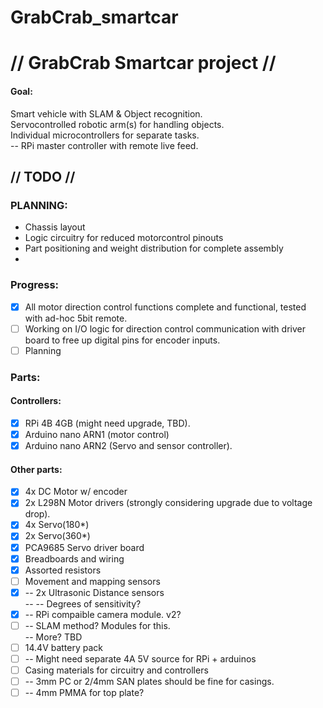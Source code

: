 # GrabCrab_smartcar
 
# // GrabCrab Smartcar project //

#### Goal:
Smart vehicle with SLAM & Object recognition.  
Servocontrolled robotic arm(s) for handling objects.  
Individual microcontrollers for separate tasks.  
-- RPi master controller with remote live feed.  

## // TODO //  
### PLANNING:  
- Chassis layout  
- Logic circuitry for reduced motorcontrol pinouts  
- Part positioning and weight distribution for complete assembly  
-   
  
### Progress:  
- [x] All motor direction control functions complete and functional, tested with ad-hoc 5bit remote.  
- [ ] Working on I/O logic for direction control communication with driver board to free up digital pins for encoder inputs.  
- [ ] Planning
  
### Parts:   
#### Controllers:  
- [x] RPi 4B 4GB (might need upgrade, TBD).
- [x] Arduino nano ARN1 (motor control)  
- [x] Arduino nano ARN2 (Servo and sensor controller).  
#### Other parts:  
- [x] 4x DC Motor w/ encoder  
- [x] 2x L298N Motor drivers (strongly considering upgrade due to voltage drop).  
- [x] 4x Servo(180*)  
- [x] 2x Servo(360*)
- [x] PCA9685 Servo driver board  
- [x] Breadboards and wiring
- [x] Assorted resistors
- [ ] Movement and mapping sensors  
- [x] -- 2x Ultrasonic Distance sensors  
-- -- Degrees of sensitivity?  
- [x] -- RPi compaible camera module. v2?  
- [ ] -- SLAM method? Modules for this.  
-- More? TBD  
- [ ] 14.4V battery pack  
- [ ] -- Might need separate 4A 5V source for RPi + arduinos  
- [ ] Casing materials for circuitry and controllers  
- [ ] -- 3mm PC or 2/4mm SAN plates should be fine for casings.  
- [ ] -- 4mm PMMA for top plate?  
